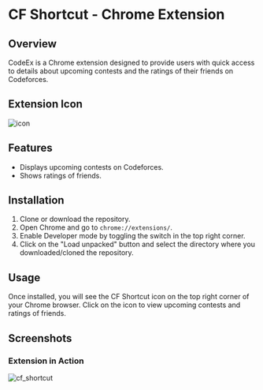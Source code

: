 # CF Shortcut - Chrome Extension

## Overview
CodeEx is a Chrome extension designed to provide users with quick access to details about upcoming contests and the ratings of their friends on Codeforces.
## Extension Icon
![icon](https://github.com/GarvitBhalla/code-ex/assets/169756825/5d1dc853-796d-4d43-9bd6-0848eba10c74)


## Features
- Displays upcoming contests on Codeforces.
- Shows ratings of friends.

## Installation
1. Clone or download the repository.
2. Open Chrome and go to `chrome://extensions/`.
3. Enable Developer mode by toggling the switch in the top right corner.
4. Click on the "Load unpacked" button and select the directory where you downloaded/cloned the repository.

## Usage
Once installed, you will see the CF Shortcut icon on the top right corner of your Chrome browser. Click on the icon to view upcoming contests and ratings of friends.

## Screenshots
### Extension in Action

![cf_shortcut](https://github.com/GarvitBhalla/code-ex/assets/169756825/bd367856-5416-4aaf-ab69-543df9e49885)

